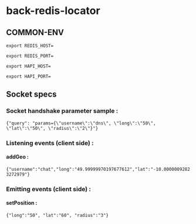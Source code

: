 # back-redis-locator

## COMMON-ENV

`export REDIS_HOST=`

`export REDIS_PORT=`

`export HAPI_HOST=`

`export HAPI_PORT=`

## Socket specs

### Socket handshake parameter sample :

`{"query": "params={\"username\":\"dns\", \"long\":\"50\", \"lat\":\"50\", \"radius\":\"2\"}"}`

### Listening events (client side) :

#### addGeo :

`{"username":"chat","long":"49.99999970197677612","lat":"-10.00000092823272979"}`

### Emitting events (client side) :

#### setPosition :

`{"long":"50", "lat":"60", "radius":"3"}`
